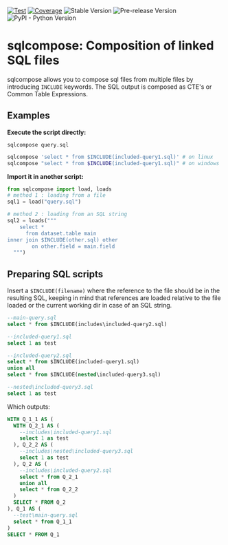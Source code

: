 [![Test](https://github.com/apmadsen/sqlcompose/actions/workflows/python-test.yml/badge.svg)](https://github.com/apmadsen/sqlcompose/actions/workflows/python-test.yml)
[![Coverage](https://github.com/apmadsen/sqlcompose/actions/workflows/python-test-coverage.yml/badge.svg)](https://github.com/apmadsen/sqlcompose/actions/workflows/python-test-coverage.yml)
![Stable Version](https://img.shields.io/pypi/v/sqlcompose?label=stable&sort=semver&color=blue)
![Pre-release Version](https://img.shields.io/github/v/release/apmadsen/sqlcompose?label=pre-release&include_prereleases&sort=semver&color=blue)
![PyPI - Python Version](https://img.shields.io/pypi/pyversions/sqlcompose)


# sqlcompose: Composition of linked SQL files
sqlcompose allows you to compose sql files from multiple files by introducing `INCLUDE` keywords. The SQL output is composed as CTE's or Common Table Expressions.

## Examples
__Execute the script directly:__
```console
sqlcompose query.sql
```
```bash
sqlcompose 'select * from $INCLUDE(included-query1.sql)' # on linux
sqlcompose "select * from $INCLUDE(included-query1.sql)" # on windows
```

__Import it in another script:__
```python
from sqlcompose import load, loads
# method 1 : loading from a file
sql1 = load("query.sql")

# method 2 : loading from an SQL string
sql2 = loads("""
    select *
      from dataset.table main
inner join $INCLUDE(other.sql) other
        on other.field = main.field
  """)
```

## Preparing SQL scripts
Insert a `$INCLUDE(filename)` where the reference to the file should be in the resulting SQL, keeping in mind that references are loaded relative to the file loaded or the current working dir in case of an SQL string.

```sql
--main-query.sql
select * from $INCLUDE(includes\included-query2.sql)
```
```sql
--included-query1.sql
select 1 as test
```
```sql
--included-query2.sql
select * from $INCLUDE(included-query1.sql)
union all
select * from $INCLUDE(nested\included-query3.sql)
```
```sql
--nested\included-query3.sql
select 1 as test
```
Which outputs:
```sql
WITH Q_1_1 AS (
  WITH Q_2_1 AS (
    --includes\included-query1.sql
    select 1 as test
  ), Q_2_2 AS (
    --includes\nested\included-query3.sql
    select 1 as test
  ), Q_2 AS (
    --includes\included-query2.sql
    select * from Q_2_1
    union all
    select * from Q_2_2
  )
  SELECT * FROM Q_2
), Q_1 AS (
  --test\main-query.sql
  select * from Q_1_1
)
SELECT * FROM Q_1
```
